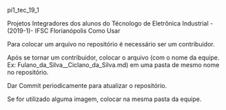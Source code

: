pi1_tec_19_1

Projetos Integradores dos alunos do Técnologo de Eletrônica Industrial - (2019-1)- IFSC Florianópolis
Como Usar

Para colocar um arquivo no repositório é necessário ser um contribuidor.

Após se tornar um contribuidor, colocar o arquivo (com o nome da equipe. Ex: Fulano_da_Silva__Ciclano_da_Silva.md) em uma pasta de mesmo nome no repositório.

Dar Commit periodicamente para atualizar o repositório.

Se for utilizado alguma imagem, colocar na mesma pasta da equipe.
